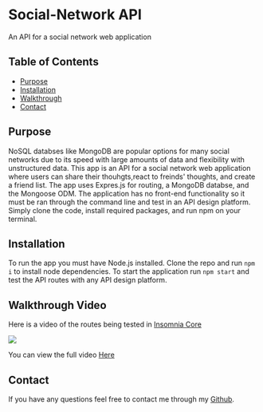 # Social-Network API
An API for a social network web application

## Table of Contents
- [Purpose](#purpose)
- [Installation](#installation)
- [Walkthrough](#WalkthroughVideo)
- [Contact](#Contact)

## Purpose
NoSQL databses like MongoDB are popular options for many social networks due to its speed with large amounts of data and flexibility with unstructured data. This app is an API for a social network web application where users can share their thouhgts,react to freinds' thoughts, and create a friend list. The app uses Expres.js for routing, a MongoDB databse, and the Mongoose ODM. The application has no front-end functionality so it must be ran through the command line and test in an API design platform. Simply clone the code, install required packages, and run npm on your terminal.

## Installation
To run the app you must have Node.js installed. Clone the repo and run `npm i` to install node dependencies. To start the application run `npm start` and test the API routes with any API design platform. 

## Walkthrough Video
Here is a video of the routes being tested in [Insomnia Core](https://insomnia.rest/products/insomnia)

![](./assets/social-network.gif)

You can view the full video [Here](https://drive.google.com/file/d/1wOr7IzGL-mnNdAeC8J4FroSFvpXmOTt9/view)

## Contact
If you have any questions feel free to contact me through my [Github](https://github.com/Araceli4690).